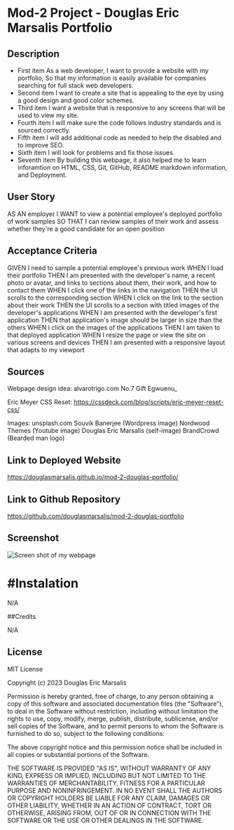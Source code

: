 # Mod-2 Project - Douglas Eric Marsalis Portfolio

## Description

- First item As a web developer, I want to provide a website with my portfolio, So that my information is easily available for companies searching for full stack web developers.
- Second item I want to create a site that is appealing to the eye by using a good design and good color schemes.
- Third item I want a website that is responsive to any screens that will be used to view my site.
- Fourth item I will make sure the code follows industry standards and is sourced correctly.
- Fifth item I will add additional code as needed to help the disabled and to improve SEO.
- Sixth item I will look for problems and fix those issues.
- Seventh item By building this webpage, it also helped me to learn inforamtion on HTML, CSS, Git, GitHub, README markdown information, and Deployment.

## User Story

AS AN employer
I WANT to view a potential employee's deployed portfolio of work samples
SO THAT I can review samples of their work and assess whether they're a good candidate for an open position

## Acceptance Criteria

GIVEN I need to sample a potential employee's previous work
WHEN I load their portfolio
THEN I am presented with the developer's name, a recent photo or avatar, and links to sections about them, their work, and how to contact them
WHEN I click one of the links in the navigation
THEN the UI scrolls to the corresponding section
WHEN I click on the link to the section about their work
THEN the UI scrolls to a section with titled images of the developer's applications
WHEN I am presented with the developer's first application
THEN that application's image should be larger in size than the others
WHEN I click on the images of the applications
THEN I am taken to that deployed application
WHEN I resize the page or view the site on various screens and devices
THEN I am presented with a responsive layout that adapts to my viewport

## Sources

Webpage design idea: alvarotrigo.com No.7 Gift Egwuenu\_

Eric Meyer CSS Reset:
https://cssdeck.com/blog/scripts/eric-meyer-reset-css/

Images: unsplash.com
Souvik Banerjee (Wordpress image)
Nordwood Themes (Youtube image)
Douglas Eric Marsalis (self-image)
BrandCrowd (Bearded man logo)

## Link to Deployed Website
https://douglasmarsalis.github.io/mod-2-douglas-portfolio/ 
## Link to Github Repository
https://github.com/douglasmarsalis/mod-2-douglas-portfolio 
## Screenshot

![Screen shot of my webpage]()

# #Instalation

N/A

##Credits

N/A

## License

MIT License

Copyright (c) 2023 Douglas Eric Marsalis

Permission is hereby granted, free of charge, to any person obtaining a copy of this software and associated documentation files (the "Software"), to deal in the Software without restriction, including without limitation the rights to use, copy, modify, merge, publish, distribute, sublicense, and/or sell copies of the Software, and to permit persons to whom the Software is furnished to do so, subject to the following conditions:

The above copyright notice and this permission notice shall be included in all copies or substantial portions of the Software.

THE SOFTWARE IS PROVIDED "AS IS", WITHOUT WARRANTY OF ANY KIND, EXPRESS OR IMPLIED, INCLUDING BUT NOT LIMITED TO THE WARRANTIES OF MERCHANTABILITY, FITNESS FOR A PARTICULAR PURPOSE AND NONINFRINGEMENT. IN NO EVENT SHALL THE AUTHORS OR COPYRIGHT HOLDERS BE LIABLE FOR ANY CLAIM, DAMAGES OR OTHER LIABILITY, WHETHER IN AN ACTION OF CONTRACT, TORT OR OTHERWISE, ARISING FROM, OUT OF OR IN CONNECTION WITH THE SOFTWARE OR THE USE OR OTHER DEALINGS IN THE SOFTWARE.
